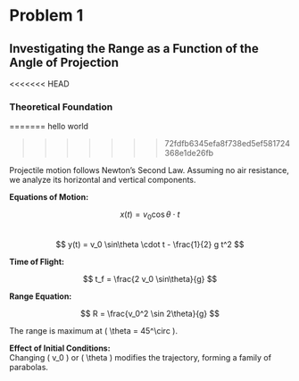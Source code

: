 # Problem 1
## Investigating the Range as a Function of the Angle of Projection  

<<<<<<< HEAD
### Theoretical Foundation  
=======
hello world
>>>>>>> 72fdfb6345efa8f738ed5ef581724368e1de26fb

Projectile motion follows Newton’s Second Law. Assuming no air resistance, we analyze its horizontal and vertical components.  

**Equations of Motion:**  

$$ x(t) = v_0 \cos\theta \cdot t $$  
$$ y(t) = v_0 \sin\theta \cdot t - \frac{1}{2} g t^2 $$  

**Time of Flight:**  

$$ t_f = \frac{2 v_0 \sin\theta}{g} $$  

**Range Equation:**  

$$ R = \frac{v_0^2 \sin 2\theta}{g} $$  

The range is maximum at \( \theta = 45^\circ \).  

**Effect of Initial Conditions:**  
Changing \( v_0 \) or \( \theta \) modifies the trajectory, forming a family of parabolas.

